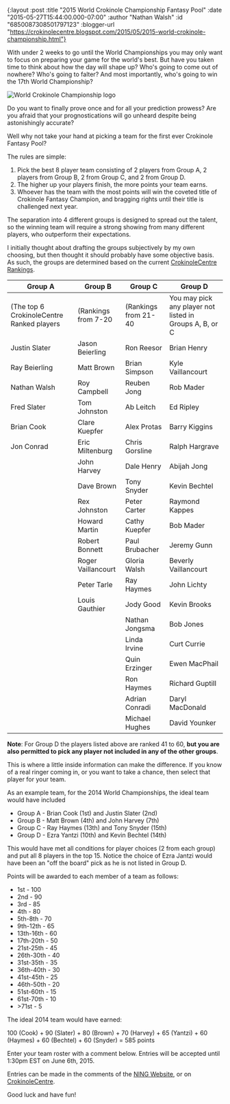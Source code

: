 {:layout :post
 :title "2015 World Crokinole Championship Fantasy Pool"
 :date "2015-05-27T15:44:00.000-07:00"
 :author "Nathan Walsh"
 :id "6850087308501797123"
 :blogger-url "https://crokinolecentre.blogspot.com/2015/05/2015-world-crokinole-championship.html"}

With under 2 weeks to go until the World Championships you may only want to focus on preparing your game for the world's best. But have you taken time to think about how the day will shape up? Who's going to come out of nowhere? Who's going to falter? And most importantly, who's going to win the 17th World Championship?

![World Crokinole Championship logo](/images/2015-05-27-2015-world-crokinole-championship/Unknown.jpg)

Do you want to finally prove once and for all your prediction prowess? Are you afraid that your prognostications will go unheard despite being astonishingly accurate?

Well why not take your hand at picking a team for the first ever Crokinole Fantasy Pool?

The rules are simple:

1. Pick the best 8 player team consisting of 2 players from Group A, 2 players from Group B, 2 from Group C, and 2 from Group D.
2. The higher up your players finish, the more points your team earns.
3. Whoever has the team with the most points will win the coveted title of Crokinole Fantasy Champion, and bragging rights until their title is challenged next year.

The separation into 4 different groups is designed to spread out the talent, so the winning team will require a strong showing from many different players, who outperform their expectations.

I initially thought about drafting the groups subjectively by my own choosing, but then thought it should probably have some objective basis. As such, the groups are determined based on the current [CrokinoleCentre Rankings](/rankings).

<table>
	<thead>
		<tr>
			<th>Group A</th>
			<th>Group B</th>
			<th>Group C</th>
			<th>Group D</th>
		</tr>
	</thead>
	<tbody>
		<tr>
			<td>(The top 6 CrokinoleCentre Ranked players</td>
			<td>(Rankings from 7-20</td>
			<td>(Rankings from 21-40</td>
			<td>You may pick any player not listed in Groups A, B, or C</td>
		</tr>
		<tr>
			<td>Justin Slater</td>
			<td>Jason Beierling</td>
			<td>Ron Reesor</td>
			<td>Brian Henry</td>
		</tr>
		<tr>
			<td>Ray Beierling</td>
			<td>Matt Brown</td>
			<td>Brian Simpson</td>
			<td>Kyle Vaillancourt</td>
		</tr>
		<tr>
			<td>Nathan Walsh</td>
			<td>Roy Campbell</td>
			<td>Reuben Jong</td>
			<td>Rob Mader</td>
		</tr>
		<tr>
			<td>Fred Slater</td>
			<td>Tom Johnston</td>
			<td>Ab Leitch</td>
			<td>Ed Ripley</td>
		</tr>
		<tr>
			<td>Brian Cook</td>
			<td>Clare Kuepfer</td>
			<td>Alex Protas</td>
			<td>Barry Kiggins</td>
		</tr>
		<tr>
			<td>Jon Conrad</td>
			<td>Eric Miltenburg</td>
			<td>Chris Gorsline</td>
			<td>Ralph Hargrave</td>
		</tr>
		<tr>
			<td></td>
			<td>John Harvey</td>
			<td>Dale Henry</td>
			<td>Abijah Jong</td>
		</tr>
		<tr>
			<td></td>
			<td>Dave Brown</td>
			<td>Tony Snyder</td>
			<td>Kevin Bechtel</td>
		</tr>
		<tr>
			<td></td>
			<td>Rex Johnston</td>
			<td>Peter Carter</td>
			<td>Raymond Kappes</td>
		</tr>
		<tr>
			<td></td>
			<td>Howard Martin</td>
			<td>Cathy Kuepfer</td>
			<td>Bob Mader</td>
		</tr>
		<tr>
			<td></td>
			<td>Robert Bonnett</td>
			<td>Paul Brubacher</td>
			<td>Jeremy Gunn</td>
		</tr>
		<tr>
			<td></td>
			<td>Roger Vaillancourt</td>
			<td>Gloria Walsh</td>
			<td>Beverly Vaillancourt</td>
		</tr>
		<tr>
			<td></td>
			<td>Peter Tarle</td>
			<td>Ray Haymes</td>
			<td>John Lichty</td>
		</tr>
		<tr>
			<td></td>
			<td>Louis Gauthier</td>
			<td>Jody Good</td>
			<td>Kevin Brooks</td>
		</tr>
		<tr>
			<td></td>
			<td></td>
			<td>Nathan Jongsma</td>
			<td>Bob Jones</td>
		</tr>
		<tr>
			<td></td>
			<td></td>
			<td>Linda Irvine</td>
			<td>Curt Currie</td>
		</tr>
		<tr>
			<td></td>
			<td></td>
			<td>Quin Erzinger</td>
			<td>Ewen MacPhail</td>
		</tr>
		<tr>
			<td></td>
			<td></td>
			<td>Ron Haymes</td>
			<td>Richard Guptill</td>
		</tr>
		<tr>
			<td></td>
			<td></td>
			<td>Adrian Conradi</td>
			<td>Daryl MacDonald</td>
		</tr>
		<tr>
			<td></td>
			<td></td>
			<td>Michael Hughes</td>
			<td>David Younker</td>
		</tr>
	</tbody>
</table>

**Note**: For Group D the players listed above are ranked 41 to 60, **but you are also permitted to pick any player not included in any of the other groups**.

This is where a little inside information can make the difference. If you know of a real ringer coming in, or you want to take a chance, then select that player for your team.

As an example team, for the 2014 World Championships, the ideal team would have included

- Group A - Brian Cook (1st) and Justin Slater (2nd)
- Group B - Matt Brown (4th) and John Harvey (7th)
- Group C - Ray Haymes (13th) and Tony Snyder (15th)
- Group D - Ezra Yantzi (10th) and Kevin Bechtel (14th)

This would have met all conditions for player choices (2 from each group) and put all 8 players in the top 15. Notice the choice of Ezra Jantzi would have been an "off the board" pick as he is not listed in Group D.

Points will be awarded to each member of a team as follows:

- 1st - 100
- 2nd - 90
- 3rd - 85
- 4th - 80
- 5th-8th - 70
- 9th-12th - 65
- 13th-16th - 60
- 17th-20th - 50
- 21st-25th - 45
- 26th-30th - 40
- 31st-35th - 35
- 36th-40th - 30
- 41st-45th - 25
- 46th-50th - 20
- 51st-60th - 15
- 61st-70th - 10
- &gt;71st - 5

The ideal 2014 team would have earned:

100 (Cook) + 90 (Slater) + 80 (Brown) + 70 (Harvey) + 65 (Yantzi) + 60 (Haymes) + 60 (Bechtel) + 60 (Snyder) = 585 points

Enter your team roster with a comment below. Entries will be accepted until 1:30pm EST on June 6th, 2015.

Entries can be made in the comments of the [NING Website](http://worldcrokinoleleague.ning.com/), or on [CrokinoleCentre](http://crokinolecentre.com).

Good luck and have fun!
